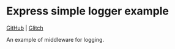 Express simple logger example
=============================

[GitHub](https://github.com/Thinkful-Ed/express-simple-logger-example/) | [Glitch](https://glitch.com/edit/#!/express-simple-logger-example)

An example of middleware for logging.